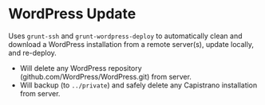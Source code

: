 # WordPress Update

Uses `grunt-ssh` and `grunt-wordpress-deploy` to automatically clean and download a WordPress installation from a remote server(s), update locally, and re-deploy.

* Will delete any WordPress repository (github.com/WordPress/WordPress.git) from server.
* Will backup (to `../private`) and safely delete any Capistrano installation from server.
